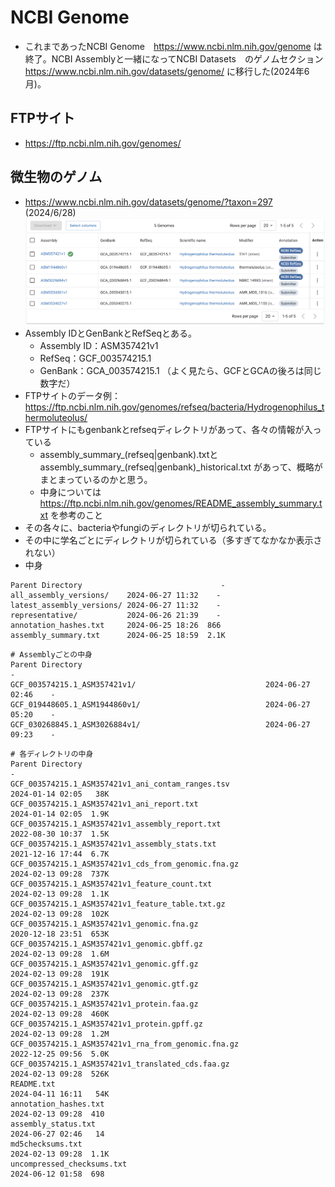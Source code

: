 # NCBI Genome
- これまであったNCBI Genome　https://www.ncbi.nlm.nih.gov/genome は終了。NCBI Assemblyと一緒になってNCBI Datasets　のゲノムセクション https://www.ncbi.nlm.nih.gov/datasets/genome/ に移行した(2024年6月)。

## FTPサイト
- https://ftp.ncbi.nlm.nih.gov/genomes/

## 微生物のゲノム
- https://www.ncbi.nlm.nih.gov/datasets/genome/?taxon=297 (2024/6/28)
![NCBI Genome画面](../images/ncbi_genome.capture.Hthermo.png)
- Assembly IDとGenBankとRefSeqとある。
   - Assembly ID：ASM357421v1
   - RefSeq：GCF_003574215.1
   - GenBank：GCA_003574215.1 （よく見たら、GCFとGCAの後ろは同じ数字だ）
- FTPサイトのデータ例：https://ftp.ncbi.nlm.nih.gov/genomes/refseq/bacteria/Hydrogenophilus_thermoluteolus/
- FTPサイトにもgenbankとrefseqディレクトリがあって、各々の情報が入っている
   - assembly_summary_(refseq|genbank).txtとassembly_summary_(refseq|genbank)_historical.txt があって、概略がまとまっているのかと思う。
   - 中身については https://ftp.ncbi.nlm.nih.gov/genomes/README_assembly_summary.txt を参考のこと
- その各々に、bacteriaやfungiのディレクトリが切られている。
- その中に学名ごとにディレクトリが切られている（多すぎてなかなか表示されない）
- 中身
```
Parent Directory                               -   
all_assembly_versions/    2024-06-27 11:32    -   
latest_assembly_versions/ 2024-06-27 11:32    -   
representative/           2024-06-26 21:39    -   
annotation_hashes.txt     2024-06-25 18:26  866   
assembly_summary.txt      2024-06-25 18:59  2.1K  
```
```
# Assemblyごとの中身
Parent Directory                                                              -   
GCF_003574215.1_ASM357421v1/                             2024-06-27 02:46    -   
GCF_019448605.1_ASM1944860v1/                            2024-06-27 05:20    -   
GCF_030268845.1_ASM3026884v1/                            2024-06-27 09:23    -   
```
```
# 各ディレクトリの中身
Parent Directory                                                                             -   
GCF_003574215.1_ASM357421v1_ani_contam_ranges.tsv                       2024-01-14 02:05   38K  
GCF_003574215.1_ASM357421v1_ani_report.txt                              2024-01-14 02:05  1.9K  
GCF_003574215.1_ASM357421v1_assembly_report.txt                         2022-08-30 10:37  1.5K  
GCF_003574215.1_ASM357421v1_assembly_stats.txt                          2021-12-16 17:44  6.7K  
GCF_003574215.1_ASM357421v1_cds_from_genomic.fna.gz                     2024-02-13 09:28  737K  
GCF_003574215.1_ASM357421v1_feature_count.txt                           2024-02-13 09:28  1.1K  
GCF_003574215.1_ASM357421v1_feature_table.txt.gz                        2024-02-13 09:28  102K  
GCF_003574215.1_ASM357421v1_genomic.fna.gz                              2020-12-18 23:51  653K  
GCF_003574215.1_ASM357421v1_genomic.gbff.gz                             2024-02-13 09:28  1.6M  
GCF_003574215.1_ASM357421v1_genomic.gff.gz                              2024-02-13 09:28  191K  
GCF_003574215.1_ASM357421v1_genomic.gtf.gz                              2024-02-13 09:28  237K  
GCF_003574215.1_ASM357421v1_protein.faa.gz                              2024-02-13 09:28  460K  
GCF_003574215.1_ASM357421v1_protein.gpff.gz                             2024-02-13 09:28  1.2M  
GCF_003574215.1_ASM357421v1_rna_from_genomic.fna.gz                     2022-12-25 09:56  5.0K  
GCF_003574215.1_ASM357421v1_translated_cds.faa.gz                       2024-02-13 09:28  526K  
README.txt                                                              2024-04-11 16:11   54K  
annotation_hashes.txt                                                   2024-02-13 09:28  410   
assembly_status.txt                                                     2024-06-27 02:46   14   
md5checksums.txt                                                        2024-02-13 09:28  1.1K  
uncompressed_checksums.txt                                              2024-06-12 01:58  698   
```

